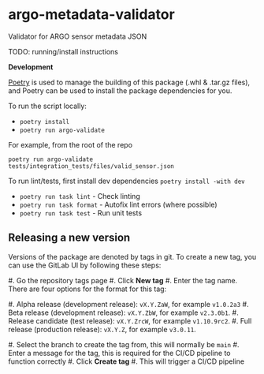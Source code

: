 argo-metadata-validator
=======================

Validator for ARGO sensor metadata JSON

TODO: running/install instructions

**Development**

[Poetry](https://python-poetry.org/) is used to manage the building of this package (.whl & .tar.gz files), and Poetry can be used to install the package
dependencies for you.

To run the script locally:
- `poetry install`
- `poetry run argo-validate`

For example, from the root of the repo
```
poetry run argo-validate tests/integration_tests/files/valid_sensor.json
```

To run lint/tests, first install dev dependencies ``poetry install -with dev``

- ``poetry run task lint`` - Check linting
- ``poetry run task format`` - Autofix lint errors (where possible)
- ``poetry run task test`` - Run unit tests


Releasing a new version
-----------------------

Versions of the package are denoted by tags in git.
To create a new tag, you can use the GitLab UI by following these steps:

#. Go the repository tags page
#. Click **New tag**
#. Enter the tag name. There are four options for the format for this tag:

   #. Alpha release (development release): ``vX.Y.ZaW``, for example ``v1.0.2a3``
   #. Beta release (development release): ``vX.Y.ZbW``, for example ``v2.3.0b1``.
   #. Release candidate (test release): ``vX.Y.ZrcW``, for example ``v1.10.9rc2``.
   #. Full release (production release): ``vX.Y.Z``, for example ``v3.0.11``.

#. Select the branch to create the tag from, this will normally be ``main``
#. Enter a message for the tag, this is required for the CI/CD pipeline to function correctly
#. Click **Create tag**
#. This will trigger a CI/CD pipeline
